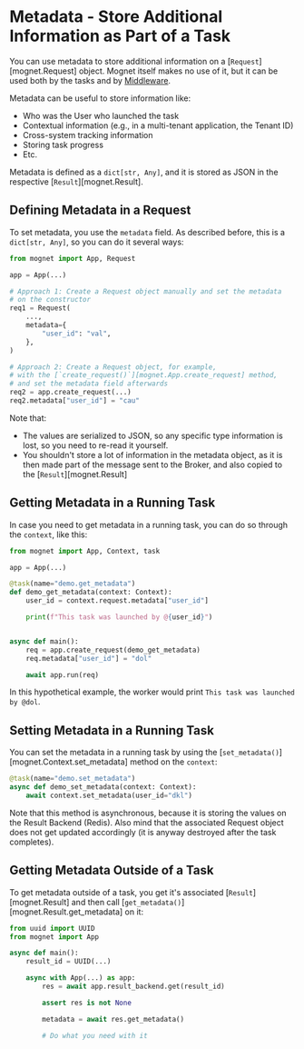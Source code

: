 # Metadata - Store Additional Information as Part of a Task

You can use metadata to store additional information on a [`Request`][mognet.Request] object. Mognet itself makes no use of it, but it can be used both by the tasks and by [Middleware](./middleware.md).

Metadata can be useful to store information like:

- Who was the User who launched the task
- Contextual information (e.g., in a multi-tenant application, the Tenant ID)
- Cross-system tracking information
- Storing task progress
- Etc.

Metadata is defined as a `dict[str, Any]`, and it is stored as JSON in the respective [`Result`][mognet.Result].

## Defining Metadata in a Request

To set metadata, you use the `metadata` field. As described before, this is a `dict[str, Any]`, so you can do it several ways:

```python
from mognet import App, Request

app = App(...)

# Approach 1: Create a Request object manually and set the metadata
# on the constructor
req1 = Request(
    ...,
    metadata={
        "user_id": "val",
    },
)

# Approach 2: Create a Request object, for example, 
# with the [`create_request()`][mognet.App.create_request] method,
# and set the metadata field afterwards
req2 = app.create_request(...)
req2.metadata["user_id"] = "cau"
```

Note that: 

- The values are serialized to JSON, so any specific type information is lost, so you need to re-read it yourself.
- You shouldn't store a lot of information in the metadata object, as it is then made part of the message sent to the Broker, and also copied to the [`Result`][mognet.Result]

## Getting Metadata in a Running Task

In case you need to get metadata in a running task, you can do so through the `context`, like this:

```python
from mognet import App, Context, task

app = App(...)

@task(name="demo.get_metadata")
def demo_get_metadata(context: Context):
    user_id = context.request.metadata["user_id"]

    print(f"This task was launched by @{user_id}")


async def main():
    req = app.create_request(demo_get_metadata)
    req.metadata["user_id"] = "dol"

    await app.run(req)
```

In this hypothetical example, the worker would print `This task was launched by @dol`.

## Setting Metadata in a Running Task

You can set the metadata in a running task by using the [`set_metadata()`][mognet.Context.set_metadata] method on the `context`:

```python
@task(name="demo.set_metadata")
async def demo_set_metadata(context: Context):
    await context.set_metadata(user_id="dkl")
```

Note that this method is asynchronous, because it is storing the values on the Result Backend (Redis). Also mind that the associated Request object does not get updated accordingly (it is anyway destroyed after the task completes).

## Getting Metadata Outside of a Task

To get metadata outside of a task, you get it's associated [`Result`][mognet.Result] and then call [`get_metadata()`][mognet.Result.get_metadata] on it:

```python
from uuid import UUID
from mognet import App

async def main():
    result_id = UUID(...)

    async with App(...) as app:
        res = await app.result_backend.get(result_id)

        assert res is not None

        metadata = await res.get_metadata()

        # Do what you need with it
```
